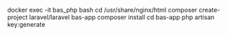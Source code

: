 docker exec -it bas_php bash
cd /usr/share/nginx/html
composer create-project laravel/laravel bas-app
composer install
cd bas-app
php artisan key:generate